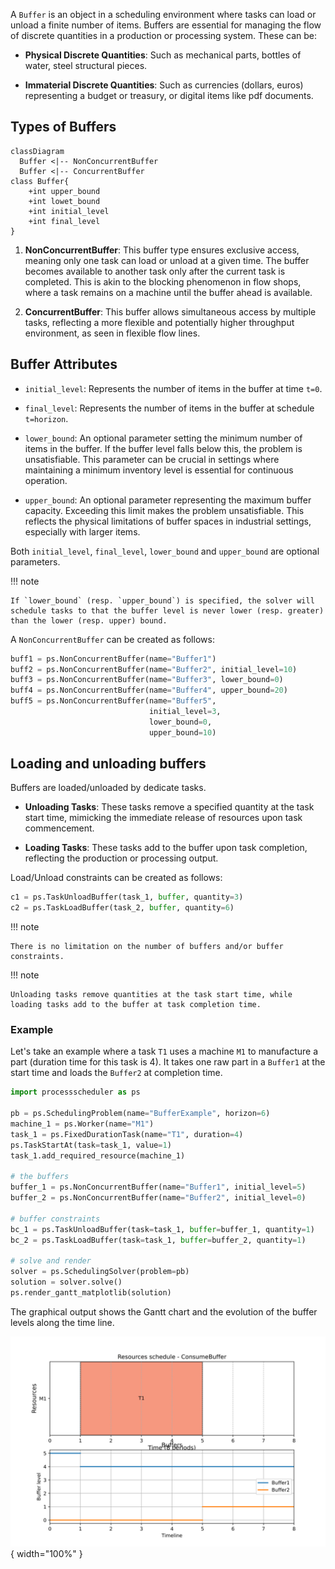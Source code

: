 A `Buffer` is an object in a scheduling environment where tasks can load or unload a finite number of items. Buffers are essential for managing the flow of discrete quantities in a production or processing system. These can be:

* **Physical Discrete Quantities**: Such as mechanical parts, bottles of water, steel structural pieces.

* **Immaterial Discrete Quantities**: Such as currencies (dollars, euros) representing a budget or treasury, or digital items like pdf documents.

## Types of Buffers

``` mermaid
classDiagram
  Buffer <|-- NonConcurrentBuffer
  Buffer <|-- ConcurrentBuffer
class Buffer{
    +int upper_bound
    +int lowet_bound
    +int initial_level
    +int final_level
}
```

1. **NonConcurrentBuffer**: This buffer type ensures exclusive access, meaning only one task can load or unload at a given time. The buffer becomes available to another task only after the current task is completed. This is akin to the blocking phenomenon in flow shops, where a task remains on a machine until the buffer ahead is available.

2. **ConcurrentBuffer**: This buffer allows simultaneous access by multiple tasks, reflecting a more flexible and potentially higher throughput environment, as seen in flexible flow lines.

## Buffer Attributes

* `initial_level`: Represents the number of items in the buffer at time `t=0`.

* `final_level`: Represents the number of items in the buffer at schedule `t=horizon`.

* `lower_bound`: An optional parameter setting the minimum number of items in the buffer. If the buffer level falls below this, the problem is unsatisfiable. This parameter can be crucial in settings where maintaining a minimum inventory level is essential for continuous operation.

* `upper_bound`: An optional parameter representing the maximum buffer capacity. Exceeding this limit makes the problem unsatisfiable. This reflects the physical limitations of buffer spaces in industrial settings, especially with larger items.

Both `initial_level`, `final_level`, `lower_bound` and `upper_bound` are optional parameters.

!!! note

    If `lower_bound` (resp. `upper_bound`) is specified, the solver will schedule tasks to that the buffer level is never lower (resp. greater) than the lower (resp. upper) bound.

A `NonConcurrentBuffer` can be created as follows:

``` py
buff1 = ps.NonConcurrentBuffer(name="Buffer1")
buff2 = ps.NonConcurrentBuffer(name="Buffer2", initial_level=10)
buff3 = ps.NonConcurrentBuffer(name="Buffer3", lower_bound=0)
buff4 = ps.NonConcurrentBuffer(name="Buffer4", upper_bound=20)
buff5 = ps.NonConcurrentBuffer(name="Buffer5",
                               initial_level=3,
                               lower_bound=0, 
                               upper_bound=10)
```

## Loading and unloading buffers

Buffers are loaded/unloaded by dedicate tasks.

* **Unloading Tasks**: These tasks remove a specified quantity at the task start time, mimicking the immediate release of resources upon task commencement.

* **Loading Tasks**: These tasks add to the buffer upon task completion, reflecting the production or processing output.

Load/Unload constraints can be created as follows:

``` py
c1 = ps.TaskUnloadBuffer(task_1, buffer, quantity=3)
c2 = ps.TaskLoadBuffer(task_2, buffer, quantity=6)
```

!!! note

    There is no limitation on the number of buffers and/or buffer constraints.

!!! note

    Unloading tasks remove quantities at the task start time, while loading tasks add to the buffer at task completion time.

### Example

Let's take an example where a task `T1` uses a machine `M1` to manufacture a part (duration time for this task is 4). It takes one raw part in a `Buffer1` at the start time and loads the `Buffer2` at completion time.

``` py
import processscheduler as ps

pb = ps.SchedulingProblem(name="BufferExample", horizon=6)
machine_1 = ps.Worker(name="M1")
task_1 = ps.FixedDurationTask(name="T1", duration=4)
ps.TaskStartAt(task=task_1, value=1)
task_1.add_required_resource(machine_1)

# the buffers
buffer_1 = ps.NonConcurrentBuffer(name="Buffer1", initial_level=5)
buffer_2 = ps.NonConcurrentBuffer(name="Buffer2", initial_level=0)

# buffer constraints
bc_1 = ps.TaskUnloadBuffer(task=task_1, buffer=buffer_1, quantity=1)
bc_2 = ps.TaskLoadBuffer(task=task_1, buffer=buffer_2, quantity=1)

# solve and render
solver = ps.SchedulingSolver(problem=pb)
solution = solver.solve()
ps.render_gantt_matplotlib(solution)
```

The graphical output shows the Gantt chart and the evolution of the buffer levels along the time line.

![Buffer example](img/BufferExample.svg){ width="100%" }
